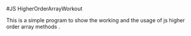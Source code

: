 #JS HigherOrderArrayWorkout

This is a simple program to show the working and the usage of js higher order array methods .
